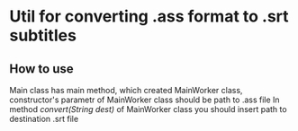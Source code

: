 # Util for converting .ass format to .srt subtitles
## How to use
Main class has main method, which created MainWorker class, constructor's parametr of MainWorker class should be path to .ass file
In method *convert(String dest)* of MainWorker class you should insert path to destination .srt file
